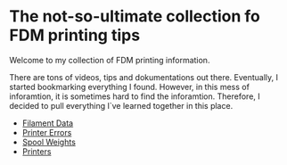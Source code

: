 # The not-so-ultimate collection fo FDM printing tips

Welcome to my collection of FDM printing information. 

There are tons of videos, tips and dokumentations out there. Eventually, I started bookmarking everything I found. However, in this mess of inforamtion, it is sometimes hard to find the inforamtion. Therefore, I decided to pull everything I`ve learned together in this place.

- [Filament Data](filament.md)
- [Printer Errors](errors.md)
- [Spool Weights](spools.md)
- [Printers](printers.md)



